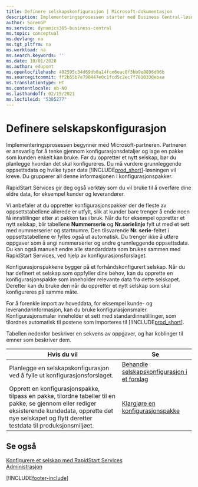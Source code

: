 ```yaml
---
title: Definere selskapskonfigurasjon | Microsoft-dokumentasjon
description: Implementeringsprosessen starter med Business Central-løsningen som kreves. Du grupperer all denne informasjonen i konfigurasjonspakker.
author: SorenGP
ms.service: dynamics365-business-central
ms.topic: conceptual
ms.devlang: na
ms.tgt_pltfrm: na
ms.workload: na
ms.search.keywords: ''
ms.date: 10/01/2020
ms.author: edupont
ms.openlocfilehash: 402595c34d69db0a14fce6eac8f3bb9e0896d06b
ms.sourcegitcommit: ff2b55b7e790447e0c1fcd5c2ec7f7610338ebaa
ms.translationtype: HT
ms.contentlocale: nb-NO
ms.lasthandoff: 02/15/2021
ms.locfileid: "5385277"
---
```

# <a name="set-up-company-configuration"></a>Definere selskapskonfigurasjon
Implementeringsprosessen begynner med Microsoft-partneren. Partneren er ansvarlig for å tenke gjennom konfigurasjonsdetaljer og lage en pakke som kunden enkelt kan bruke. Før du oppretter et nytt selskap, bør du planlegge hvordan det skal konfigureres. Du må vurdere grunnleggende oppsettsdata og hvilke typer data [!INCLUDE[prod_short](includes/prod_short.md)]-løsningen vil kreve. Du grupperer all denne informasjonen i konfigurasjonspakker.

RapidStart Services gir deg også verktøy som du vil bruke til å overføre dine eldre data, for eksempel kunder og leverandører.  

Vi anbefaler at du oppretter konfigurasjonspakker der de fleste av oppsettstabellene allerede er utfylt, slik at kunder bare trenger å ende noen få innstillinger etter at pakken tas i bruk. Når du for eksempel oppretter et nytt selskap, blir tabellene **Nummerserie** og **Nr.serielinje** fylt ut med et sett med nummerserier og startnumre. Den tilsvarende **Nr. serie**-feltet i oppsettstabellene er fylles også ut automatisk. Du trenger ikke å utføre oppgaver som å angi nummerserier og andre grunnleggende oppsettsdata. Du kan også manuelt endre alle standarddata som brukes sammen med RapidStart Services, ved hjelp av konfigurasjonsforslaget.  

Konfigurasjonspakkene bygger på et forhåndskonfigurert selskap. Når du har definert et selskap som oppfyller dine behov, kan du opprette en konfigurasjonspakke som inneholder relevante data fra dette selskapet. Deretter kan du bruke den når du oppretter et nytt selskap som skal konfigureres på samme måte.  

For å forenkle import av hoveddata, for eksempel kunde- og leverandørinformasjon, kan du bruke konfigurasjonsmaler. Konfigurasjonsmaler inneholder et sett med standardinnstillinger, som tilordnes automatisk til postene som importeres til [!INCLUDE[prod_short](includes/prod_short.md)].

Tabellen nedenfor beskriver en sekvens av oppgaver, og har koblinger til emner som beskriver dem.

|**Hvis du vil**|**Se**|  
|------------|-------------|  
|Planlegge en selskapskonfigurasjon ved å fylle ut konfigurasjonsforslaget.|[Behandle selskapskonfigurasjon i et forslag](admin-how-to-manage-company-configuration-in-a-worksheet.md)|  
|Opprett en konfigurasjonspakke, tilpass en pakke, tilordne tabeller til en pakke, se gjennom eller rediger eksisterende kundedata, opprette det nye selskapet og flytt deretter testdata til produksjonsmiljøet.|[Klargjøre en konfigurasjonspakke](admin-how-to-prepare-a-configuration-package.md)| 

## <a name="see-also"></a>Se også  
[Konfigurere et selskap med RapidStart Services](admin-set-up-a-company-with-rapidstart.md)  
[Administrasjon](admin-setup-and-administration.md)


[!INCLUDE[footer-include](includes/footer-banner.md)]